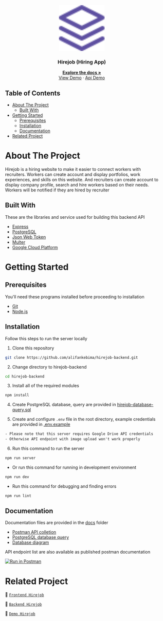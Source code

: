 <br />
<p align="center">
  <div align="center">
    <img height="150" src="./docs/readme/logo.svg" alt="hirejob" border="0"/>
  </div>
  <h3 align="center">Hirejob (Hiring App)</h3>
  <p align="center">
    <a href="https://github.com/alifankebima/hirejob-backend"><strong>Explore the docs »</strong></a>
    <br />
    <a href="https://hirejob-frontend-alifankebima.vercel.app">View Demo</a>
    ·
    <a href="https://hirejob-backend-production-c841.up.railway.app">Api Demo</a>
  </p>
</p>

## Table of Contents

- [About The Project](#about-the-project)
  - [Built With](#built-with)
- [Getting Started](#getting-started)
  - [Prerequisites](#prerequisites)
  - [Installation](#installation)
  - [Documentation](#documentation)
- [Related Project](#related-project)

# About The Project

Hirejob is a hiring website to make it easier to connect workers with recruiters. Workers can create account and display portfolios, work experiences, and skills on this website. And recruiters can create account to display company profile, search and hire workers based on their needs. Workers will be notified if they are hired by recruiter

## Built With

These are the libraries and service used for building this backend API

- [Express](https://expressjs.com)
- [PostgreSQL](https://www.postgresql.org)
- [Json Web Token](https://jwt.io)
- [Multer](https://github.com/expressjs/multer)
- [Google Cloud Platform](https://cloud.google.com)

# Getting Started

## Prerequisites

You'll need these programs installed before proceeding to installation

- [Git](https://git-scm.com/downloads)
- [Node.js](https://nodejs.org/en/download)

## Installation

Follow this steps to run the server locally

1. Clone this repository

```sh
git clone https://github.com/alifankebima/hirejob-backend.git
```

2. Change directory to hirejob-backend

```sh
cd hirejob-backend
```

3. Install all of the required modules

```sh
npm install
```

4. Create PostgreSQL database, query are provided in [hirejob-database-query.sql](./docs/hirejob-database-query.sql)

5. Create and configure `.env` file in the root directory, example credentials are provided in [.env.example](./.env.example)

```txt
- Please note that this server requires Google Drive API credentials
- Otherwise API endpoint with image upload won't work properly
```

6. Run this command to run the server

```sh
npm run server
```

- Or run this command for running in development environment

```sh
npm run dev
```

- Run this command for debugging and finding errors

```sh
npm run lint
```

## Documentation

Documentation files are provided in the [docs](./docs) folder

- [Postman API colletion](./docs/Hirejob.postman_collection.json)
- [PostgreSQL database query](./docs/hirejob-database-query.sql)
- [Database diagram](./docs/hirejob-database-diagram.png)

API endpoint list are also available as published postman documentation

[![Run in Postman](https://run.pstmn.io/button.svg)](https://documenter.getpostman.com/view/26309865/2s93eSaavy)

# Related Project

:rocket: [`Frontend Hirejob`](https://github.com/alifankebima/hirejob-frontend)

:rocket: [`Backend Hirejob`](https://github.com/alifankebima/hirejob-backend)

:rocket: [`Demo Hirejob`](https://hirejob-frontend-alifankebima.vercel.app)

